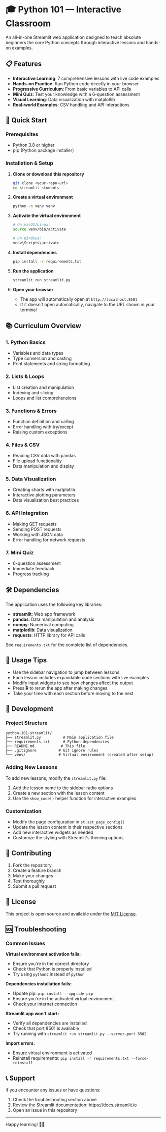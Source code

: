 # 🎓 Python 101 — Interactive Classroom

An all-in-one Streamlit web application designed to teach absolute beginners the core Python concepts through interactive lessons and hands-on examples.

## 📋 Features

- **Interactive Learning**: 7 comprehensive lessons with live code examples
- **Hands-on Practice**: Run Python code directly in your browser
- **Progressive Curriculum**: From basic variables to API calls
- **Mini Quiz**: Test your knowledge with a 6-question assessment
- **Visual Learning**: Data visualization with matplotlib
- **Real-world Examples**: CSV handling and API interactions

## 🚀 Quick Start

### Prerequisites

- Python 3.8 or higher
- pip (Python package installer)

### Installation & Setup

1. **Clone or download this repository**
   ```bash
   git clone <your-repo-url>
   cd streamlit-students
   ```

2. **Create a virtual environment**
   ```bash
   python -m venv venv
   ```

3. **Activate the virtual environment**
   ```bash
   # On macOS/Linux:
   source venv/bin/activate
   
   # On Windows:
   venv\Scripts\activate
   ```

4. **Install dependencies**
   ```bash
   pip install -r requirements.txt
   ```

5. **Run the application**
   ```bash
   streamlit run streamlit.py
   ```

6. **Open your browser**
   - The app will automatically open at `http://localhost:8501`
   - If it doesn't open automatically, navigate to the URL shown in your terminal

## 📚 Curriculum Overview

### 1. Python Basics
- Variables and data types
- Type conversion and casting
- Print statements and string formatting

### 2. Lists & Loops
- List creation and manipulation
- Indexing and slicing
- Loops and list comprehensions

### 3. Functions & Errors
- Function definition and calling
- Error handling with try/except
- Raising custom exceptions

### 4. Files & CSV
- Reading CSV data with pandas
- File upload functionality
- Data manipulation and display

### 5. Data Visualization
- Creating charts with matplotlib
- Interactive plotting parameters
- Data visualization best practices

### 6. API Integration
- Making GET requests
- Sending POST requests
- Working with JSON data
- Error handling for network requests

### 7. Mini Quiz
- 6-question assessment
- Immediate feedback
- Progress tracking

## 🛠 Dependencies

The application uses the following key libraries:

- **streamlit**: Web app framework
- **pandas**: Data manipulation and analysis
- **numpy**: Numerical computing
- **matplotlib**: Data visualization
- **requests**: HTTP library for API calls

See `requirements.txt` for the complete list of dependencies.

## 🎯 Usage Tips

- Use the sidebar navigation to jump between lessons
- Each lesson includes expandable code sections with live examples
- Modify input widgets to see how changes affect the output
- Press **R** to rerun the app after making changes
- Take your time with each section before moving to the next

## 🔧 Development

### Project Structure
```
python-101-streamlit/
├── streamlit.py          # Main application file
├── requirements.txt      # Python dependencies
├── README.md            # This file
├── .gitignore          # Git ignore rules
└── venv/               # Virtual environment (created after setup)
```

### Adding New Lessons

To add new lessons, modify the `streamlit.py` file:

1. Add the lesson name to the sidebar radio options
2. Create a new section with the lesson content
3. Use the `show_code()` helper function for interactive examples

### Customization

- Modify the page configuration in `st.set_page_config()`
- Update the lesson content in their respective sections
- Add new interactive widgets as needed
- Customize the styling with Streamlit's theming options

## 🤝 Contributing

1. Fork the repository
2. Create a feature branch
3. Make your changes
4. Test thoroughly
5. Submit a pull request

## 📝 License

This project is open source and available under the [MIT License](LICENSE).

## 🆘 Troubleshooting

### Common Issues

**Virtual environment activation fails:**
- Ensure you're in the correct directory
- Check that Python is properly installed
- Try using `python3` instead of `python`

**Dependencies installation fails:**
- Update pip: `pip install --upgrade pip`
- Ensure you're in the activated virtual environment
- Check your internet connection

**Streamlit app won't start:**
- Verify all dependencies are installed
- Check that port 8501 is available
- Try running with `streamlit run streamlit.py --server.port 8502`

**Import errors:**
- Ensure virtual environment is activated
- Reinstall requirements: `pip install -r requirements.txt --force-reinstall`

## 📞 Support

If you encounter any issues or have questions:
1. Check the troubleshooting section above
2. Review the Streamlit documentation: https://docs.streamlit.io
3. Open an issue in this repository

---

Happy learning! 🐍✨